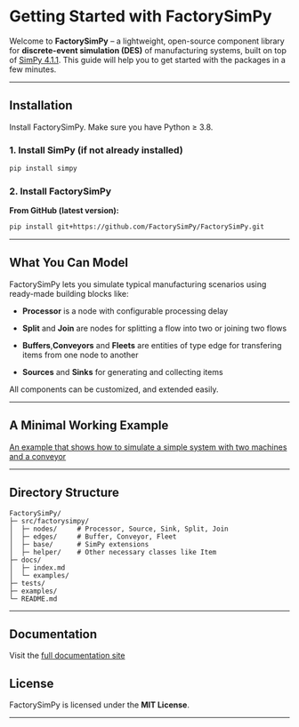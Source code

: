 # Getting Started with FactorySimPy

Welcome to **FactorySimPy** – a lightweight, open-source component library for **discrete-event simulation (DES)** of manufacturing systems, built on top of [SimPy 4.1.1](https://simpy.readthedocs.io/en/4.1.1/). This guide will help you to get started with the packages in a few minutes.

---

##  Installation

Install FactorySimPy. Make sure you have Python ≥ 3.8.

### 1. Install SimPy (if not already installed)
```bash
pip install simpy
```

### 2. Install FactorySimPy


**From GitHub (latest version):**
```bash
pip install git+https://github.com/FactorySimPy/FactorySimPy.git
```

---

##  What You Can Model

FactorySimPy lets you simulate typical manufacturing scenarios using ready-made building blocks like:

- **Processor** is a node with configurable processing delay

- **Split** and **Join** are nodes for splitting a flow into two or joining two flows

- **Buffers**,**Conveyors** and **Fleets** are entities of type edge for transfering items from one node to another

- **Sources** and **Sinks** for generating and collecting items


All components can be customized, and extended easily.

---

##  A Minimal Working Example

[An example that shows how to simulate a simple system with two machines and a conveyor](../examples/quick_start.py)




---

##  Directory Structure

```
FactorySimPy/
├─ src/factorysimpy/
│  ├─ nodes/     # Processor, Source, Sink, Split, Join
│  ├─ edges/     # Buffer, Conveyor, Fleet
│  ├─ base/      # SimPy extensions
│  ├─ helper/    # Other necessary classes like Item
├─ docs/
│  ├─ index.md
│  └─ examples/
├─ tests/
├─ examples/
└─ README.md
```

---

##  Documentation

Visit the [full documentation site](https://factorysimpy.github.io/FactorySimPy/)

##  License

FactorySimPy is licensed under the **MIT License**.

---
